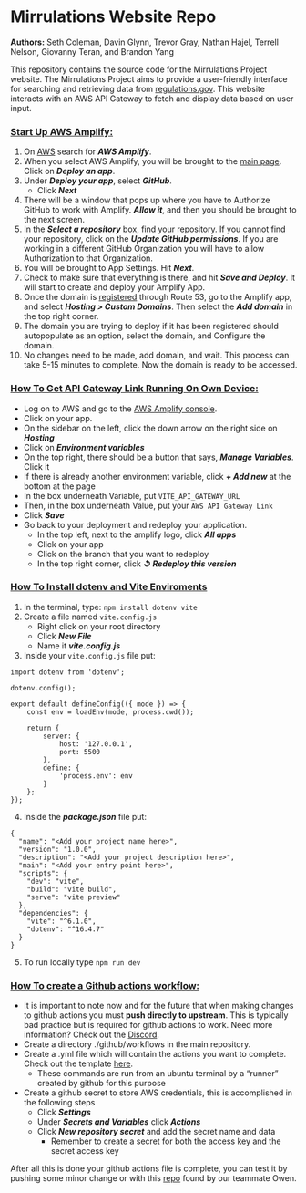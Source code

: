 # Mirrulations Website Repo
**Authors:** Seth Coleman, Davin Glynn, Trevor Gray, Nathan Hajel, Terrell Nelson, Giovanny Teran, and Brandon Yang

This repository contains the source code for the Mirrulations Project website. The Mirrulations Project aims to provide a user-friendly interface for searching and retrieving data from [regulations.gov](https://www.regulations.gov/). This website interacts with an AWS API Gateway to fetch and display data based on user input.

### <ins>**Start Up AWS Amplify:**</ins>
1. On [AWS](https://us-east-1.console.aws.amazon.com/console/home?region=us-east-1#) search for _**AWS Amplify**_.
2. When you select AWS Amplify, you will be brought to the [main page](https://us-east-1.console.aws.amazon.com/amplify). Click on _**Deploy an app**_.
3. Under _**Deploy your app**_, select _**GitHub**_.
    - Click _**Next**_
4. There will be a window that pops up where you have to Authorize GitHub to work with Amplify. _**Allow it**_, and then you should be brought to the next screen.
5. In the _**Select a repository**_ box, find your repository. If you cannot find your repository, click on the _**Update GitHub permissions**_. If you are working in a different GitHub Organization you will have to allow Authorization to that Organization.
6. You will be brought to App Settings. Hit _**Next**_.
7. Check to make sure that everything is there, and hit _**Save and Deploy**_. It will start to create and deploy your Amplify App.
8. Once the domain is [registered](https://docs.aws.amazon.com/Route53/latest/DeveloperGuide/registrar-tld-list.html) through Route 53, go to the Amplify app, and select _**Hosting > Custom Domains**_. Then select the _**Add domain**_ in the top right corner.
9. The domain you are trying to deploy if it has been registered should autopopulate as an option, select the domain, and Configure the domain.
10. No changes need to be made, add domain, and wait. This process can take 5-15 minutes to complete. Now the domain is ready to be accessed. 

### <ins>**How To Get API Gateway Link Running On Own Device:**<ins>
- Log on to AWS and go to the [AWS Amplify console](https://us-east-1.console.aws.amazon.com/amplify/apps).
- Click on your app.
- On the sidebar on the left, click the down arrow on the right side on _**Hosting**_
- Click on _**Environment variables**_
- On the top right, there should be a button that says, _**Manage Variables**_. Click it
- If there is already another environment variable, click _**+ Add new**_ at the bottom at the page
- In the box underneath Variable, put `VITE_API_GATEWAY_URL`
- Then, in the box underneath Value, put your `AWS API Gateway Link`
- Click _**Save**_
- Go back to your deployment and redeploy your application.
    - In the top left, next to the amplify logo, click _**All apps**_
    - Click on your app
    - Click on the branch that you want to redeploy
    - In the top right corner, click _**↺ Redeploy this version**_

### <ins>**How To Install dotenv and Vite Enviroments**</ins>
1. In the terminal, type: `npm install dotenv vite`
2. Create a file named `vite.config.js`
    - Right click on your root directory
    - Click _**New File**_
    - Name it _**vite.config.js**_
3. Inside your `vite.config.js` file put:
``` import { defineConfig, loadEnv } from 'vite';
import dotenv from 'dotenv';

dotenv.config();

export default defineConfig(({ mode }) => {
    const env = loadEnv(mode, process.cwd());

    return {
        server: {
            host: '127.0.0.1',
            port: 5500
        },
        define: {
            'process.env': env
        }
    };
});
```
4. Inside the _**package.json**_ file put:
```
{
  "name": "<Add your project name here>",
  "version": "1.0.0",
  "description": "<Add your project description here>",
  "main": "<Add your entry point here>",
  "scripts": {
    "dev": "vite",
    "build": "vite build",
    "serve": "vite preview"
  },
  "dependencies": {
    "vite": "^6.1.0",
    "dotenv": "^16.4.7"
  }
}
```
5. To run locally type `npm run dev`

### <ins>How To create a Github actions workflow:</ins>

- It is important to note now and for the future that when making changes to github actions you must **push directly to upstream**.  This is typically bad practice but is required for github actions to work.  Need more information? Check out the  [Discord](https://discord.com/channels/1332506599020822620/1333536321515290646/1336078961943380030).
- Create a directory ./github/workflows in the main repository. 
- Create a .yml file which will contain the actions you want to complete.  Check out the template [here](https://github.com/mirrulations/CIWebTest/blob/main/.github/workflows/github-actions-demo.yml).
    - These commands are run from an ubuntu terminal by a “runner” created by github for this purpose
- Create a github secret to store AWS credentials, this is accomplished in the following steps
    - Click _**Settings**_
    - Under _**Secrets and Variables**_ click _**Actions**_
    - Click _**New repository secret**_ and add the secret name and data
        - Remember to create a secret for both the access key and the secret access key

After all this is done your github actions file is complete, you can test it by pushing some minor change or with this [repo](https://github.com/nektos/act) found by our teammate Owen.